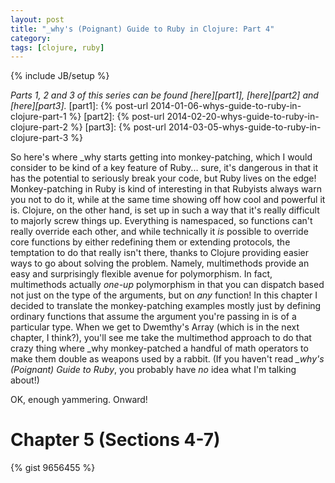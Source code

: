 ```yaml
---
layout: post
title: "_why's (Poignant) Guide to Ruby in Clojure: Part 4"
category:
tags: [clojure, ruby]
---
```

{% include JB/setup %}

*Parts 1, 2 and 3 of this series can be found [here][part1], [here][part2] and [here][part3].*
[part1]: {% post-url 2014-01-06-whys-guide-to-ruby-in-clojure-part-1 %}
[part2]: {% post-url 2014-02-20-whys-guide-to-ruby-in-clojure-part-2 %}
[part3]: {% post-url 2014-03-05-whys-guide-to-ruby-in-clojure-part-3 %}

So here's where \_why starts getting into monkey-patching, which I would consider to be kind of a key feature of Ruby... sure, it's dangerous in that it has the potential to seriously break your code, but Ruby lives on the edge! Monkey-patching in Ruby is kind of interesting in that Rubyists always warn you not to do it, while at the same time showing off how cool and powerful it is. Clojure, on the other hand, is set up in such a way that it's really difficult to majorly screw things up. Everything is namespaced, so functions can't really override each other, and while technically it *is* possible to override core functions by either redefining them or extending protocols, the temptation to do that really isn't there, thanks to Clojure providing easier ways to go about solving the problem. Namely, multimethods provide an easy and surprisingly flexible avenue for polymorphism. In fact, multimethods actually *one-up* polymorphism in that you can dispatch based not just on the type of the arguments, but on *any* function! In this chapter I decided to translate the monkey-patching examples mostly just by defining ordinary functions that assume the argument you're passing in is of a particular type. When we get to Dwemthy's Array (which is in the next chapter, I think?), you'll see me take the multimethod approach to do that crazy thing where \_why monkey-patched a handful of math operators to make them double as weapons used by a rabbit. (If you haven't read *\_why's (Poignant) Guide to Ruby*, you probably have *no* idea what I'm talking about!)

OK, enough yammering. Onward!

Chapter 5 (Sections 4-7)
========================

{% gist 9656455 %}
